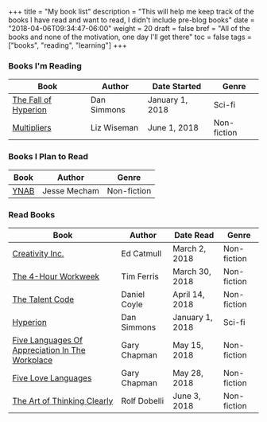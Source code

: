 +++
title = "My book list"
description = "This will help me keep track of the books I have read and want to read, I didn't include pre-blog books"
date = "2018-04-06T09:34:47-06:00"
weight = 20
draft = false
bref = "All of the books and none of the motivation, one day I'll get there"
toc = false
tags = ["books", "reading", "learning"]
+++

### Books I'm Reading
| Book | Author | Date Started| Genre |
| --- |---|---|---|
| [The Fall of Hyperion](https://amzn.to/2ERyMnB) | Dan Simmons | January 1, 2018 | Sci-fi |
| [Multipliers](https://amzn.to/2JyApO8) | Liz Wiseman |  June 1, 2018 | Non-fiction |

### Books I Plan to Read
| Book | Author | Genre |
| --- |---|---|
| [YNAB](https://amzn.to/2GGeLSJ) | Jesse Mecham | Non-fiction |

### Read Books
| Book | Author | Date Read| Genre |
| --- |---|---| ---|
| [Creativity Inc.](https://amzn.to/2HduWYK) | Ed Catmull | March 2, 2018 | Non-fiction |
| [The 4-Hour Workweek](https://amzn.to/2HduWYK) | Tim Ferris | March 30, 2018 | Non-fiction |
| [The Talent Code](https://amzn.to/2HduWYK) | Daniel Coyle | April 14, 2018 | Non-fiction |
| [Hyperion](https://amzn.to/2qCXumx) | Dan Simmons | January 1, 2018 | Sci-fi |
| [Five Languages Of Appreciation In The Workplace](https://amzn.to/2HFrSoz) | Gary Chapman | May 15, 2018 | Non-fiction |
| [Five Love Languages](https://amzn.to/2MiUXIr) | Gary Chapman | May 28, 2018 | Non-fiction |
| [The Art of Thinking Clearly](https://amzn.to/2sOUhSL) | Rolf Dobelli | June 3, 2018 | Non-fiction |
